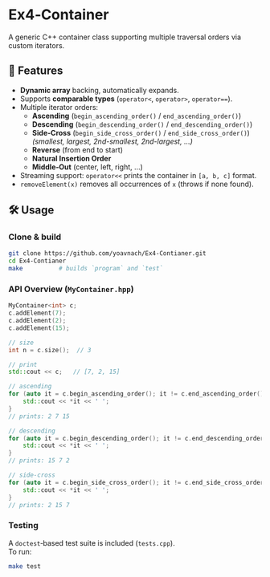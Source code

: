 # Ex4‑Container

A generic C++ container class supporting multiple traversal orders via custom iterators.

## 🚀 Features

- **Dynamic array** backing, automatically expands.
- Supports **comparable types** (`operator<`, `operator>`, `operator==`).
- Multiple iterator orders:
  - **Ascending** (`begin_ascending_order()` / `end_ascending_order()`)
  - **Descending** (`begin_descending_order()` / `end_descending_order()`)
  - **Side‑Cross** (`begin_side_cross_order()` / `end_side_cross_order()`)  
    *(smallest, largest, 2nd-smallest, 2nd-largest, …)*
  - **Reverse** (from end to start)
  - **Natural Insertion Order**
  - **Middle‑Out** (center, left, right, …)
- Streaming support: `operator<<` prints the container in `[a, b, c]` format.
- `removeElement(x)` removes all occurrences of `x` (throws if none found).

## 🛠 Usage

### Clone & build

```bash
git clone https://github.com/yoavnach/Ex4-Contianer.git
cd Ex4-Contianer
make          # builds `program` and `test`
```

### API Overview (`MyContainer.hpp`)

```cpp
MyContainer<int> c;
c.addElement(7);
c.addElement(2);
c.addElement(15);

// size
int n = c.size();  // 3

// print
std::cout << c;   // [7, 2, 15]

// ascending
for (auto it = c.begin_ascending_order(); it != c.end_ascending_order(); ++it) {
    std::cout << *it << ' ';
}
// prints: 2 7 15

// descending
for (auto it = c.begin_descending_order(); it != c.end_descending_order(); ++it) {
    std::cout << *it << ' ';
}
// prints: 15 7 2

// side‑cross
for (auto it = c.begin_side_cross_order(); it != c.end_side_cross_order(); ++it) {
    std::cout << *it << ' ';
}
// prints: 2 15 7
```

### Testing

A `doctest`‑based test suite is included (`tests.cpp`).  
To run:

```bash
make test
```

